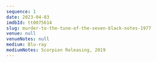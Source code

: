 ```yaml
---
sequence: 1
date: 2023-04-03
imdbId: tt0075614
slug: murder-to-the-tune-of-the-seven-black-notes-1977
venue: null
venueNotes: null
medium: Blu-ray
mediumNotes: Scorpion Releasing, 2019
---
```


